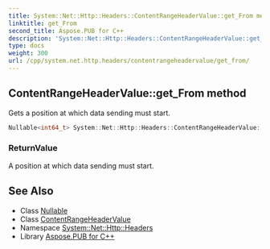 ```yaml
---
title: System::Net::Http::Headers::ContentRangeHeaderValue::get_From method
linktitle: get_From
second_title: Aspose.PUB for C++
description: 'System::Net::Http::Headers::ContentRangeHeaderValue::get_From method. Gets a position at which data sending must start in C++.'
type: docs
weight: 300
url: /cpp/system.net.http.headers/contentrangeheadervalue/get_from/
---
```

## ContentRangeHeaderValue::get_From method


Gets a position at which data sending must start.

```cpp
Nullable<int64_t> System::Net::Http::Headers::ContentRangeHeaderValue::get_From()
```


### ReturnValue

A position at which data sending must start.

## See Also

* Class [Nullable](../../../system/nullable/)
* Class [ContentRangeHeaderValue](../)
* Namespace [System::Net::Http::Headers](../../)
* Library [Aspose.PUB for C++](../../../)
